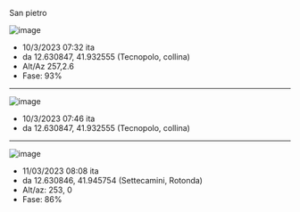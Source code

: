 San pietro


![image](https://user-images.githubusercontent.com/1620953/212391194-cc150597-8836-41cc-acb5-8fd99298bdab.png)

- 10/3/2023 07:32 ita
- da 12.630847,  41.932555  (Tecnopolo, collina)
- Alt/Az 257,2.6 
- Fase: 93%

---------

![image](https://user-images.githubusercontent.com/1620953/212393538-68b1156e-0ee6-4b72-bfe3-d589e51551a1.png)


- 10/3/2023 07:46 ita
- da  12.630847,  41.932555 (Tecnopolo, collina)


---------

![image](https://user-images.githubusercontent.com/1620953/212392874-39deec16-5474-4be4-8e35-6bdd3e186eee.png)

- 11/03/2023 08:08 ita
- da 12.630846, 41.945754 (Settecamini, Rotonda)
- Alt/az: 253, 0
- Fase: 86%
